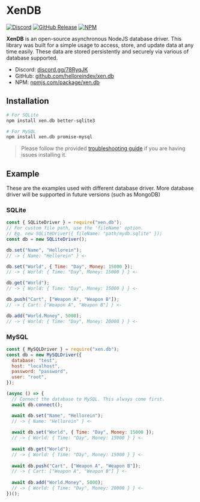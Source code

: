# XenDB

[![Discord](https://discord.com/api/guilds/750546490614743150/widget.png?style=shield)](https://discord.gg/78RyqJK)
[![GitHub Release](https://img.shields.io/github/v/release/helloreindev/xen.db?include_prereleases)](https://github.com/helloreindev/xen.db/releases/latest)
[![NPM](https://img.shields.io/npm/v/xen.db?color=green)](https://npmjs.com/package/xen.db)

**XenDB** is an open-source asynchronous NodeJS database driver. This library was built for a simple usage to access, store, and update data at any time easily. These data are stored persistently and securely via various of database supported.

- Discord: [discord.gg/78RyqJK](https://discord.78RyqJK)
- GitHub: [github.com/helloreindev/xen.db](https://github.com/helloreindev/xen.db)
- NPM: [npmjs.com/package/xen.db](https://npmjs.com/package/xen.db)

## Installation

```bash
# For SQLite
npm install xen.db better-sqlite3

# For MySQL
npm install xen.db promise-mysql
```

> Please follow the provided [troubleshooting guide](https://github.com/WiseLibs/better-sqlite3/blob/master/docs/troubleshooting.md) if you are having issues installing it.

## Example

These are the examples used with different database driver. More database driver will be supported in future versions (such as MongoDB)

### SQLite

```js
const { SQLiteDriver } = require("xen.db");
// For custom file path, use the 'fileName' option.
// Eg. new SQLiteDriver({ fileName: "path/mydb.sqlite" });
const db = new SQLiteDriver();

db.set("Name", "Hellorein");
// -> { Name: "Hellorein" } <-

db.set("World", { Time: "Day", Money: 15000 });
// -> { World: { Time: "Day", Money: 15000 } } <-

db.get("World");
// -> { World: { Time: "Day", Money: 15000 } } <-

db.push("Cart", ["Weapon A", "Weapon B"]);
// -> { Cart: ["Weapon A", "Weapon B"] } <-

db.add("World.Money", 5000);
// -> { World: { Time: "Day", Money: 20000 } } <-
```

### MySQL

```js
const { MySQLDriver } = require("xen.db");
const db = new MySQLDriver({
  database: "test",
  host: "localhost",
  password: "password",
  user: "root",
});

(async () => {
  // Connect the database to MySQL. This always come first.
  await db.connect();

  await db.set("Name", "Hellorein");
  // -> { Name: "Hellorein" } <-
  
  await db.set("World", { Time: "Day", Money: 15000 });
  // -> { World: { Time: "Day", Money: 15000 } } <-
  
  await db.get("World");
  // -> { World: { Time: "Day", Money: 15000 } } <-
  
  await db.push("Cart", ["Weapon A", "Weapon B"]);
  // -> { Cart: ["Weapon A", "Weapon B"] } <-
  
  await db.add("World.Money", 5000);
  // -> { World: { Time: "Day", Money: 20000 } } <-
})();

```
